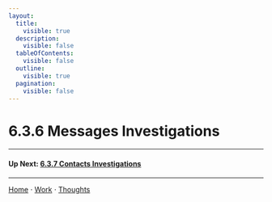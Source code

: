 ```yaml
---
layout:
  title:
    visible: true
  description:
    visible: false
  tableOfContents:
    visible: false
  outline:
    visible: true
  pagination:
    visible: false
---
```


# 6.3.6 Messages Investigations

***

#### Up Next: [6.3.7 Contacts Investigations](6.3.7-contacts-investigations.md)

***

[Home](https://sophiecchen.gitbook.io/sophie-chen) ⋅ [Work](https://sophiecchen.gitbook.io/sophie-chen/work) ⋅ [Thoughts](https://sophiecchen.gitbook.io/sophie-chen/thoughts)